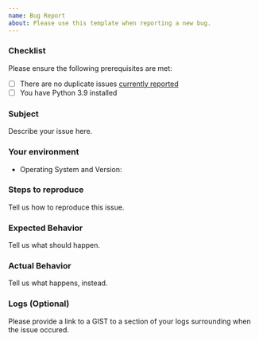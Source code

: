 ```yaml
---
name: Bug Report
about: Please use this template when reporting a new bug.
---
```


### Checklist
Please ensure the following prerequisites are met:
- [ ] There are no duplicate issues [currently reported](https://github.com/mietechnologies/MIE-MCServer/issues)
- [ ] You have Python 3.9 installed

### Subject
Describe your issue here.

### Your environment
- Operating System and Version: 

### Steps to reproduce
Tell us how to reproduce this issue.

### Expected Behavior
Tell us what should happen.

### Actual Behavior
Tell us what happens, instead.

### Logs (Optional)
Please provide a link to a GIST to a section of your logs surrounding when the issue occured.
